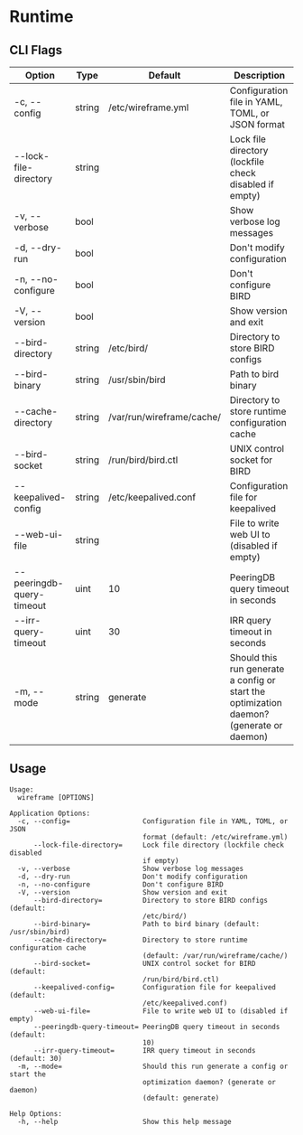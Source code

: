 # Runtime
<!-- Code generated DO NOT EDIT -->
## CLI Flags
| Option | Type | Default | Description |
|--------|------|---------|-------------|
| -c,  --config | string | /etc/wireframe.yml | Configuration file in YAML, TOML, or JSON format |
|  --lock-file-directory | string |  | Lock file directory (lockfile check disabled if empty) |
| -v,  --verbose | bool |  | Show verbose log messages |
| -d,  --dry-run | bool |  | Don't modify configuration |
| -n,  --no-configure | bool |  | Don't configure BIRD |
| -V,  --version | bool |  | Show version and exit |
|  --bird-directory | string | /etc/bird/ | Directory to store BIRD configs |
|  --bird-binary | string | /usr/sbin/bird | Path to bird binary |
|  --cache-directory | string | /var/run/wireframe/cache/ | Directory to store runtime configuration cache |
|  --bird-socket | string | /run/bird/bird.ctl | UNIX control socket for BIRD |
|  --keepalived-config | string | /etc/keepalived.conf | Configuration file for keepalived |
|  --web-ui-file | string |  | File to write web UI to (disabled if empty) |
|  --peeringdb-query-timeout | uint | 10 | PeeringDB query timeout in seconds |
|  --irr-query-timeout | uint | 30 | IRR query timeout in seconds |
| -m,  --mode | string | generate | Should this run generate a config or start the optimization daemon? (generate or daemon) |

## Usage
```
Usage:
  wireframe [OPTIONS]

Application Options:
  -c, --config=                  Configuration file in YAML, TOML, or JSON
                                 format (default: /etc/wireframe.yml)
      --lock-file-directory=     Lock file directory (lockfile check disabled
                                 if empty)
  -v, --verbose                  Show verbose log messages
  -d, --dry-run                  Don't modify configuration
  -n, --no-configure             Don't configure BIRD
  -V, --version                  Show version and exit
      --bird-directory=          Directory to store BIRD configs (default:
                                 /etc/bird/)
      --bird-binary=             Path to bird binary (default: /usr/sbin/bird)
      --cache-directory=         Directory to store runtime configuration cache
                                 (default: /var/run/wireframe/cache/)
      --bird-socket=             UNIX control socket for BIRD (default:
                                 /run/bird/bird.ctl)
      --keepalived-config=       Configuration file for keepalived (default:
                                 /etc/keepalived.conf)
      --web-ui-file=             File to write web UI to (disabled if empty)
      --peeringdb-query-timeout= PeeringDB query timeout in seconds (default:
                                 10)
      --irr-query-timeout=       IRR query timeout in seconds (default: 30)
  -m, --mode=                    Should this run generate a config or start the
                                 optimization daemon? (generate or daemon)
                                 (default: generate)

Help Options:
  -h, --help                     Show this help message

```
